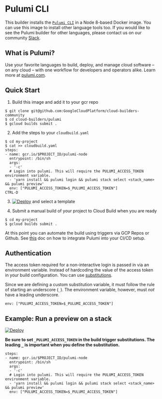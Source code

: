 # Pulumi CLI

This builder installs the [`Pulumi CLI`](https://pulumi.io/quickstart/install.html) in a Node 8-based Docker image. You can use this image to install other language tools too. If you would like to see the Pulumi builder for other languages, please contact us on our community [Slack](https://slack.pulumi.io).

## What is Pulumi?

Use your favorite languages to build, deploy, and manage cloud software – on any cloud – with one workflow for developers and operators alike.
Learn more at [pulumi.com](https://www.pulumi.com).

## Quick Start

1. Build this image and add it to your gcr repo

```
$ git clone git@github.com:GoogleCloudPlatform/cloud-builders-community
$ cd cloud-builders/pulumi
$ gcloud builds submit .
```

2. Add the steps to your `cloudbuild.yaml`

```
$ cd my-project
$ cat >> cloudbuild.yaml
steps:
- name: gcr.io/$PROJECT_ID/pulumi-node
  entrypoint: /bin/sh
  args:
  - '-c'
  # Login into pulumi. This will require the PULUMI_ACCESS_TOKEN environment variable.
  - 'yarn install && pulumi login && pulumi stack select <stack_name> && pulumi preview'
  env: ["PULUMI_ACCESS_TOKEN=$_PULUMI_ACCESS_TOKEN"]
CTRL-D
```

3. [![Deploy](https://get.pulumi.com/new/button.svg)](https://app.pulumi.com/new) and select a template

4. Submit a manual build of your project to Cloud Build when you are ready
```
$ cd my-project
$ gcloud builds submit .
```

At this point you can automate the build using triggers via GCP Repos or Github. See [this](https://pulumi.io/reference/cd-google-cloud-build.html) doc on how to integrate Pulumi into your CI/CD setup.

## Authentication

The access token required for a non-interactive login is passed in via an environment variable.
Instead of hardcoding the value of the access token in your build configuration. You can use [substitutions](https://cloud.google.com/cloud-build/docs/configuring-builds/substitute-variable-values).

Since we are defining a custom substitution variable, it must follow the rule of starting an underscore (`_`). The environment variable, however, must _not_ have a leading underscore.

```
env: ["PULUMI_ACCESS_TOKEN=$_PULUMI_ACCESS_TOKEN"]
```

## Example: Run a preview on a stack

[![Deploy](https://get.pulumi.com/new/button.svg)](https://app.pulumi.com/new)

**Be sure to set `_PULUMI_ACCESS_TOKEN` in the build trigger substitutions. The leading `_` is important when you define the substitution.**

```
steps:
- name: gcr.io/$PROJECT_ID/pulumi-node
  entrypoint: /bin/sh
  args:
  - '-c'
  # Login into pulumi. This will require the PULUMI_ACCESS_TOKEN environment variable.
  - 'yarn install && pulumi login && pulumi stack select <stack_name> && pulumi preview'
  env: ["PULUMI_ACCESS_TOKEN=$_PULUMI_ACCESS_TOKEN"]
```
